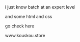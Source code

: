 <p>i just know batch at an expert level</d>
<p>and some html and css</d>
<p>go check here</d>
<p>www.kouskou.store</d>
